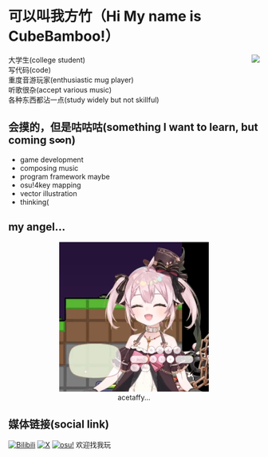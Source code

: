 # 可以叫我方竹（Hi My name is CubeBamboo!）

<a href="https://github.com/anuraghazra/github-readme-stats">
  <img align="right" src="https://github-readme-stats.vercel.app/api/top-langs/?username=CubeBamboo&layout=compact&repo=github-readme-stats" />
</a>

大学生(college student)\
写代码(code)\
重度音游玩家(enthusiastic mug player)\
听歌很杂(accept various music)\
各种东西都沾一点(study widely but not skillful)

## 会摸的，但是咕咕咕(something I want to learn, but coming s∞n)
- game development
- composing music
- program framework maybe
- osu!4key mapping
- vector illustration
- thinking(

## my angel...

<div align=middle>
    <img src="res/taffy1.png" width="300" height="300" />
    <br/>
    <font color="grey">
        <a herf="https://space.bilibili.com/1265680561">
            acetaffy...
        </a>
    </font>
</div>

## 媒体链接(social link)
[![Bilibili](https://img.shields.io/badge/-CubeBamboo-00a1d6?style=flat-square&logo=bilibili&logoColor=fff)](https://space.bilibili.com/34977477)
[![X](https://img.shields.io/badge/-cube__bamboo-black?style=flat-square&logo=x&logoColor=white&labelColor=black)](https://twitter.com/cube_bamboo)
[![osu!](https://img.shields.io/badge/-CubeBamboo-EF6DA7?style=flat-square&logo=osu&logoColor=white&labelColor=EF6DA7)](https://osu.ppy.sh/users/30920469)
欢迎找我玩
